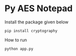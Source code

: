 # Py AES Notepad

Install the package given below    
```
pip install cryptography
```

How to run    
```
python app.py
```